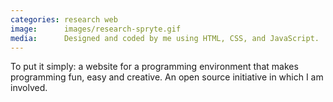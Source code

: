 ```yaml
---
categories: research web
image:      images/research-spryte.gif
media:      Designed and coded by me using HTML, CSS, and JavaScript.
---
```

To put it simply: a website for a programming environment that makes 
programming fun, easy and creative. An open source initiative in which I am 
involved.
